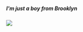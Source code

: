 
##### I'm just a boy from Brooklyn

![](https://github-readme-stats.vercel.app/api/top-langs/?username=nathan3kauton)

